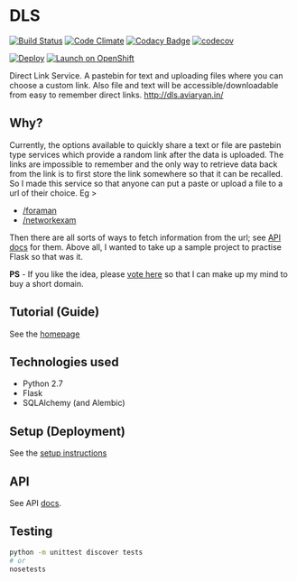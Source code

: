 # DLS

[![Build Status](https://travis-ci.org/aviaryan/dls.svg?branch=master)](https://travis-ci.org/aviaryan/dls)
[![Code Climate](https://codeclimate.com/github/aviaryan/dls/badges/gpa.svg)](https://codeclimate.com/github/aviaryan/dls)
[![Codacy Badge](https://api.codacy.com/project/badge/Grade/bfa45683aab140a2b40ae51a54baf891)](https://www.codacy.com/app/aviaryan/dls)
[![codecov](https://codecov.io/gh/aviaryan/dls/branch/master/graph/badge.svg)](https://codecov.io/gh/aviaryan/dls)

[![Deploy](https://www.herokucdn.com/deploy/button.svg)](https://heroku.com/deploy)
[![Launch on OpenShift](http://launch-shifter.rhcloud.com/button.svg)](https://openshift.redhat.com/app/console/application_type/custom?cartridges%5B%5D=python-2.7&initial_git_url=https%3A%2F%2Fgithub.com%2Faviaryan%2Fdls.git&name=dls)

Direct Link Service. A pastebin for text and uploading files where you can choose a custom link. Also file and text will be accessible/downloadable from easy to
remember direct links. http://dls.aviaryan.in/

## Why?

Currently, the options available to quickly share a text or file are pastebin type services which provide a random link after the data is uploaded.
The links are impossible to remember and the only way to retrieve data back from the link is to first store the link somewhere so that it can be recalled.
So I made this service so that anyone can put a paste or upload a file to a url of their choice. Eg >

* [/foraman](http://dls.aviaryan.in/foraman)
* [/networkexam](http://dls.aviaryan.in/networkexam)

Then there are all sorts of ways to fetch information from the url; see [API docs](#api) for them.
Above all, I wanted to take up a sample project to practise Flask so that was it.

**PS** - If you like the idea, please [vote here](https://github.com/aviaryan/dls/issues/15) so that I can make up my mind to buy a short domain.

## Tutorial (Guide)

See the [homepage](http://dls.aviaryan.in/#using)

## Technologies used

* Python 2.7
* Flask
* SQLAlchemy (and Alembic)

## Setup (Deployment)

See the [setup instructions](docs/SETUP.md)

## API

See API [docs](docs/API.md).

## Testing

```bash
python -m unittest discover tests
# or
nosetests
```
